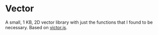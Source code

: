 # Vector
A small, 1 KB, 2D vector library with just the functions that I found to be necessary. Based on [victor.js](https://github.com/maxkueng/victor).
